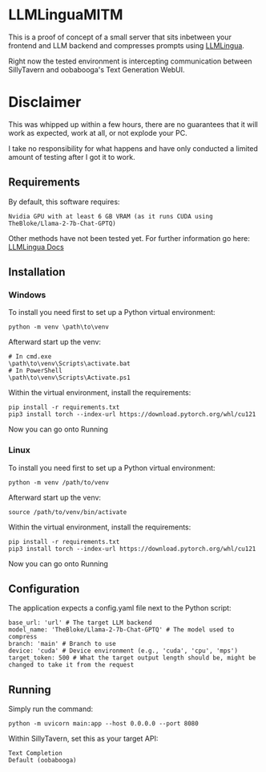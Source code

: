 # LLMLinguaMITM
This is a proof of concept of a small server that sits inbetween your frontend and LLM backend and compresses prompts using [LLMLingua](https://github.com/microsoft/LLMLingua).

Right now the tested environment is intercepting communication between SillyTavern and oobabooga's Text Generation WebUI.

# Disclaimer
This was whipped up within a few hours, there are no guarantees that it will work as expected, work at all, or not explode your PC.

I take no responsibility for what happens and have only conducted a limited amount of testing after I got it to work.

## Requirements
By default, this software requires:
```
Nvidia GPU with at least 6 GB VRAM (as it runs CUDA using TheBloke/Llama-2-7b-Chat-GPTQ)
```

Other methods have not been tested yet. For further information go here: [LLMLingua Docs](https://github.com/microsoft/LLMLingua/blob/main/DOCUMENT.md)

## Installation

### Windows
To install you need first to set up a Python virtual environment:
```
python -m venv \path\to\venv
```
Afterward start up the venv:
```
# In cmd.exe
\path\to\venv\Scripts\activate.bat
# In PowerShell
\path\to\venv\Scripts\Activate.ps1
```
Within the virtual environment, install the requirements:
```
pip install -r requirements.txt
pip3 install torch --index-url https://download.pytorch.org/whl/cu121
```
Now you can go onto Running

### Linux
To install you need first to set up a Python virtual environment:
```
python -m venv /path/to/venv
```
Afterward start up the venv:
```
source /path/to/venv/bin/activate
```
Within the virtual environment, install the requirements:
```
pip install -r requirements.txt
pip3 install torch --index-url https://download.pytorch.org/whl/cu121
```
Now you can go onto Running

## Configuration
The application expects a config.yaml file next to the Python script:

```
base_url: 'url' # The target LLM backend
model_name: 'TheBloke/Llama-2-7b-Chat-GPTQ' # The model used to compress
branch: 'main' # Branch to use
device: 'cuda' # Device environment (e.g., 'cuda', 'cpu', 'mps')
target_token: 500 # What the target output length should be, might be changed to take it from the request
```

## Running
Simply run the command:
```
python -m uvicorn main:app --host 0.0.0.0 --port 8080 
```
Within SillyTavern, set this as your target API: 
```
Text Completion
Default (oobabooga)
```
